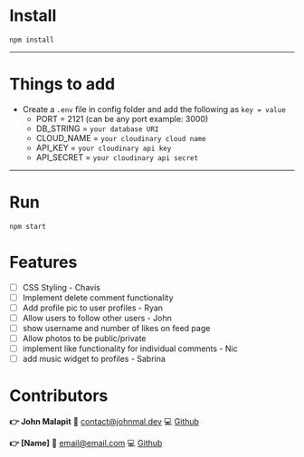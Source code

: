 # Install

`npm install`

---

# Things to add

- Create a `.env` file in config folder and add the following as `key = value`
  - PORT = 2121 (can be any port example: 3000)
  - DB_STRING = `your database URI`
  - CLOUD_NAME = `your cloudinary cloud name`
  - API_KEY = `your cloudinary api key`
  - API_SECRET = `your cloudinary api secret`

---

# Run

`npm start`

# Features
- [ ] CSS Styling - Chavis
- [ ] Implement delete comment functionality
- [ ] Add profile pic to user profiles - Ryan
- [ ] Allow users to follow other users - John
- [ ] show username and number of likes on feed page
- [ ] Allow photos to be public/private
- [ ] implement like functionality for individual comments - Nic
- [ ] add music widget to profiles - Sabrina

# Contributors

**:point_right: John Malapit**
:e-mail: [contact@johnmal.dev](mailto:contact@johnmal.dev)
:computer: [Github](https://github.com/johnmal-dev/)

**:point_right: [Name]**
:e-mail: [email@email.com](mailto:email@email.com)
:computer: [Github](https://github.com/profile/)
